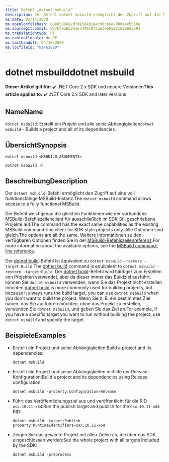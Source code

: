 ```yaml
---
title: Befehl „dotnet msbuild“
description: Der Befehl dotnet msbuild ermöglicht den Zugriff auf die MSBuild-Befehlszeile.
ms.date: 02/14/2020
ms.openlocfilehash: 88e85868e2d7de564b2e4c90ce6e78bde4cb350e
ms.sourcegitcommit: 927b7ea6b2ea5a440c8f23e3e66503152eb85591
ms.translationtype: HT
ms.contentlocale: de-DE
ms.lasthandoff: 04/16/2020
ms.locfileid: "81463629"
---
```

# <a name="dotnet-msbuild"></a><span data-ttu-id="263b9-103">dotnet msbuild</span><span class="sxs-lookup"><span data-stu-id="263b9-103">dotnet msbuild</span></span>

<span data-ttu-id="263b9-104">**Dieser Artikel gilt für:** ✔️ .NET Core 2.x SDK und neuere Versionen</span><span class="sxs-lookup"><span data-stu-id="263b9-104">**This article applies to:** ✔️ .NET Core 2.x SDK and later versions</span></span>

## <a name="name"></a><span data-ttu-id="263b9-105">Name</span><span class="sxs-lookup"><span data-stu-id="263b9-105">Name</span></span>

<span data-ttu-id="263b9-106">`dotnet msbuild`: Erstellt ein Projekt und alle seine Abhängigkeiten</span><span class="sxs-lookup"><span data-stu-id="263b9-106">`dotnet msbuild` - Builds a project and all of its dependencies.</span></span>

## <a name="synopsis"></a><span data-ttu-id="263b9-107">Übersicht</span><span class="sxs-lookup"><span data-stu-id="263b9-107">Synopsis</span></span>

```dotnetcli
dotnet msbuild <MSBUILD_ARGUMENTS>

dotnet msbuild -h
```

## <a name="description"></a><span data-ttu-id="263b9-108">Beschreibung</span><span class="sxs-lookup"><span data-stu-id="263b9-108">Description</span></span>

<span data-ttu-id="263b9-109">Der `dotnet msbuild`-Befehl ermöglicht den Zugriff auf eine voll funktionsfähige MSBuild-Instanz.</span><span class="sxs-lookup"><span data-stu-id="263b9-109">The `dotnet msbuild` command allows access to a fully functional MSBuild.</span></span>

<span data-ttu-id="263b9-110">Der Befehl weist genau die gleichen Funktionen wie der vorhandene MSBuild-Befehlszeilenclient für ausschließlich im SDK-Stil geschriebene Projekte auf.</span><span class="sxs-lookup"><span data-stu-id="263b9-110">The command has the exact same capabilities as the existing MSBuild command-line client for SDK-style projects only.</span></span> <span data-ttu-id="263b9-111">Alle Optionen sind gleich.</span><span class="sxs-lookup"><span data-stu-id="263b9-111">The options are all the same.</span></span> <span data-ttu-id="263b9-112">Weitere Informationen zu den verfügbaren Optionen finden Sie in der [MSBuild-Befehlszeilenreferenz](/visualstudio/msbuild/msbuild-command-line-reference).</span><span class="sxs-lookup"><span data-stu-id="263b9-112">For more information about the available options, see the [MSBuild command-line reference](/visualstudio/msbuild/msbuild-command-line-reference).</span></span>

<span data-ttu-id="263b9-113">Der [dotnet build](dotnet-build.md)-Befehl ist äquivalent zu `dotnet msbuild -restore -target:Build`.</span><span class="sxs-lookup"><span data-stu-id="263b9-113">The [dotnet build](dotnet-build.md) command is equivalent to `dotnet msbuild -restore -target:Build`.</span></span> <span data-ttu-id="263b9-114">Der [dotnet build](dotnet-build.md)-Befehl wird häufiger zum Erstellen von Projekten verwendet, aber da dieser immer das Buildziel ausführt, können Sie `dotnet msbuild` verwenden, wenn Sie das Projekt nicht erstellen möchten.</span><span class="sxs-lookup"><span data-stu-id="263b9-114">[dotnet build](dotnet-build.md) is more commonly used for building projects, but because it always runs the build target, you can use `dotnet msbuild` when you don't want to build the project.</span></span> <span data-ttu-id="263b9-115">Wenn Sie z. B. ein bestimmtes Ziel haben, das Sie ausführen möchten, ohne das Projekt zu erstellen, verwenden Sie `dotnet msbuild`, und geben Sie das Ziel an.</span><span class="sxs-lookup"><span data-stu-id="263b9-115">For example, if you have a specific target you want to run without building the project, use `dotnet msbuild` and specify the target.</span></span>

## <a name="examples"></a><span data-ttu-id="263b9-116">Beispiele</span><span class="sxs-lookup"><span data-stu-id="263b9-116">Examples</span></span>

- <span data-ttu-id="263b9-117">Erstellt ein Projekt und seine Abhängigkeiten:</span><span class="sxs-lookup"><span data-stu-id="263b9-117">Build a project and its dependencies:</span></span>

  ```dotnetcli
  dotnet msbuild
  ```

- <span data-ttu-id="263b9-118">Erstellt ein Projekt und seine Abhängigkeiten mithilfe der Release-Konfiguration:</span><span class="sxs-lookup"><span data-stu-id="263b9-118">Build a project and its dependencies using Release configuration:</span></span>

  ```dotnetcli
  dotnet msbuild -property:Configuration=Release
  ```

- <span data-ttu-id="263b9-119">Führt das Veröffentlichungsziel aus und veröffentlicht für die RID `osx.10.11-x64`:</span><span class="sxs-lookup"><span data-stu-id="263b9-119">Run the publish target and publish for the `osx.10.11-x64` RID:</span></span>

  ```dotnetcli
  dotnet msbuild -target:Publish -property:RuntimeIdentifiers=osx.10.11-x64
  ```

- <span data-ttu-id="263b9-120">Zeigen Sie das gesamte Projekt mit allen Zielen an, die über das SDK eingeschlossen werden:</span><span class="sxs-lookup"><span data-stu-id="263b9-120">See the whole project with all targets included by the SDK:</span></span>

  ```dotnetcli
  dotnet msbuild -preprocess
  ```
